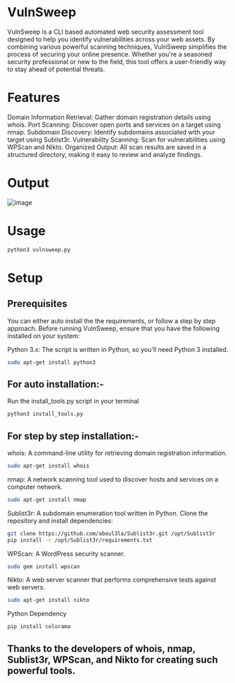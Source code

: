 # VulnSweep

VulnSweep is a CLI based automated web security assessment tool designed to help you identify vulnerabilities across your web assets. By combining various powerful scanning techniques, VulnSweep simplifies the process of securing your online presence. Whether you're a seasoned security professional or new to the field, this tool offers a user-friendly way to stay ahead of potential threats.

# Features

Domain Information Retrieval: Gather domain registration details using whois.
Port Scanning: Discover open ports and services on a target using nmap.
Subdomain Discovery: Identify subdomains associated with your target using Sublist3r.
Vulnerability Scanning: Scan for vulnerabilities using WPScan and Nikto.
Organized Output: All scan results are saved in a structured directory, making it easy to review and analyze findings.



# Output
![image](https://github.com/user-attachments/assets/7b95c29f-adeb-4410-93a7-5f6b34988bb1)



# Usage
```bash
python3 vulnsweep.py
```

# Setup
## Prerequisites
You can either auto install the the requirements, or follow a step by step approach. 
Before running VulnSweep, ensure that you have the following installed on your system:


Python 3.x: The script is written in Python, so you'll need Python 3 installed.                   
```bash                                                                                           
sudo apt-get install python3                                                                   
``` 

## For auto installation:-
Run the install_tools.py script in your terminal
```bash
python3 install_tools.py
```


## For step by step installation:-
whois: A command-line utility for retrieving domain registration information.
```bash
sudo apt-get install whois
```

nmap: A network scanning tool used to discover hosts and services on a computer network.
```bash
sudo apt-get install nmap
```

Sublist3r: A subdomain enumeration tool written in Python.
Clone the repository and install dependencies:
```bash
git clone https://github.com/aboul3la/Sublist3r.git /opt/Sublist3r
pip install -r /opt/Sublist3r/requirements.txt
```

WPScan: A WordPress security scanner.
```bash
sudo gem install wpscan
```

Nikto: A web server scanner that performs comprehensive tests against web servers.
```bash
sudo apt-get install nikto
```

Python Dependency
```bash
pip install colorama
```


## Thanks to the developers of whois, nmap, Sublist3r, WPScan, and Nikto for creating such powerful tools.
